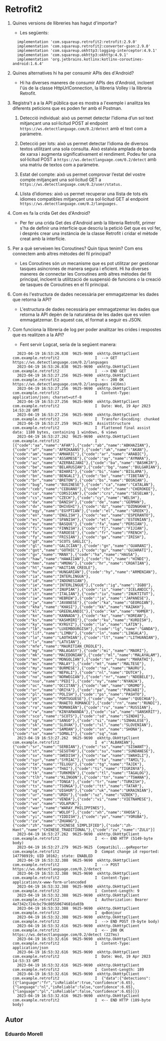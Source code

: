 # Retrofit2


1. Quines versions de llibreries has hagut d'importar?
    - Les següents:
    ```
      implementation 'com.squareup.retrofit2:retrofit:2.9.0'
      implementation 'com.squareup.retrofit2:converter-gson:2.9.0'
      implementation 'com.squareup.okhttp3:logging-interceptor:4.9.1'
      implementation 'com.squareup.okhttp3:okhttp:4.9.1'
      implementation 'org.jetbrains.kotlinx:kotlinx-coroutines-android:1.6.4'
    ```
2. Quines alternatives hi ha per consumir APIs des d'Android?
    - Hi ha diverses maneres de consumir APIs des d'Android, incloent l'ús de la classe HttpUrlConnection, la llibreria Volley i la llibreria Retrofit.

3. Registra't a a la API pública que es mostra a l'exemple i analitza les diferents peticions que es poden fer amb el Postman.
    1. Detecció individual: això us permet detectar l’idioma d’un sol text mitjançant una sol·licitud POST al endpoint `https://ws.detectlanguage.com/0.2/detect` amb el text com a paràmetre.

    2. Detecció per lots: això us permet detectar l’idioma de diversos textos utilitzant una sola consulta. Això estalvia amplada de banda de xarxa i augmenta significativament el rendiment. Podeu fer una sol·licitud POST a `https://ws.detectlanguage.com/0.2/detect` amb una matriu de textos com a paràmetre.

    3. Estat del compte: això us permet comprovar l’estat del vostre compte mitjançant una sol·licitud GET a `https://ws.detectlanguage.com/0.2/user/status.`

    4. Llista d’idiomes: això us permet recuperar una llista de tots els idiomes compatibles mitjançant una sol·licitud GET al endpoint `https://ws.detectlanguage.com/0.2/languages.`
 
4. Com es fa la crida Get des d'Android?
    - Per fer una crida Get des d'Android amb la llibreria Retrofit, primer s'ha de definir una interfície que descriu la petició Get que es vol fer, i després crear una instància de la classe Retrofit i cridar el mètode creat amb la interfície.
    
5. Per a què serveixen les Coroutines? Quin tipus tenim? Com ens connectem amb altres mètodes del fil principal?
    - Les Coroutines són un mecanisme que es pot utilitzar per gestionar tasques asíncrones de manera segura i eficient. Hi ha diverses maneres de connectar les Coroutines amb altres mètodes del fil principal, incloent la utilització de suspensió de funcions o la creació de tasques de Coroutines en el fil principal.
    
6. Com és l'estructura de dades necessària per emmagatzemar les dades que retorna la API?
    - L'estructura de dades necessària per emmagatzemar les dades que retorna la API depèn de la naturalesa de les dades que es volen emmagatzemar. En aquest cas, el format a seguir es JSON.
    
6. Com funciona la llibreria de log per poder analitzar les crides i respostes que es realitzen a la API?
    - Fent servir Logcat, seria de la següent manera:
    ```
      2023-04-19 16:53:26.838  9625-9690  okhttp.OkHttpClient     com.example.retrofit2                I  --> GET https://ws.detectlanguage.com/0.2/languages
      2023-04-19 16:53:26.838  9625-9690  okhttp.OkHttpClient     com.example.retrofit2                I  --> END GET
      2023-04-19 16:53:27.256  9625-9690  okhttp.OkHttpClient     com.example.retrofit2                I  <-- 200 OK https://ws.detectlanguage.com/0.2/languages (416ms)
      2023-04-19 16:53:27.256  9625-9690  okhttp.OkHttpClient     com.example.retrofit2                I  Content-Type: application/json; charset=utf-8
      2023-04-19 16:53:27.256  9625-9690  okhttp.OkHttpClient     com.example.retrofit2                I  Date: Wed, 19 Apr 2023 14:53:28 GMT
      2023-04-19 16:53:27.256  9625-9690  okhttp.OkHttpClient     com.example.retrofit2                I  Transfer-Encoding: chunked
      2023-04-19 16:53:27.259  9625-9625  AssistStructure         com.example.retrofit2                I  Flattened final assist data: 1180 bytes, containing 1 windows, 6 views
      2023-04-19 16:53:27.262  9625-9690  okhttp.OkHttpClient     com.example.retrofit2                I  [{"code":"aa","name":"AFAR"},{"code":"ab","name":"ABKHAZIAN"},{"code":"af","name":"AFRIKAANS"},{"code":"ak","name":"AKAN"},{"code":"am","name":"AMHARIC"},{"code":"ar","name":"ARABIC"},{"code":"as","name":"ASSAMESE"},{"code":"ay","name":"AYMARA"},{"code":"az","name":"AZERBAIJANI"},{"code":"ba","name":"BASHKIR"},{"code":"be","name":"BELARUSIAN"},{"code":"bg","name":"BULGARIAN"},{"code":"bh","name":"BIHARI"},{"code":"bi","name":"BISLAMA"},{"code":"bn","name":"BENGALI"},{"code":"bo","name":"TIBETAN"},{"code":"br","name":"BRETON"},{"code":"bs","name":"BOSNIAN"},{"code":"bug","name":"BUGINESE"},{"code":"ca","name":"CATALAN"},{"code":"ceb","name":"CEBUANO"},{"code":"chr","name":"CHEROKEE"},{"code":"co","name":"CORSICAN"},{"code":"crs","name":"SESELWA"},{"code":"cs","name":"CZECH"},{"code":"cy","name":"WELSH"},{"code":"da","name":"DANISH"},{"code":"de","name":"GERMAN"},{"code":"dv","name":"DHIVEHI"},{"code":"dz","name":"DZONGKHA"},{"code":"egy","name":"EGYPTIAN"},{"code":"el","name":"GREEK"},{"code":"en","name":"ENGLISH"},{"code":"eo","name":"ESPERANTO"},{"code":"es","name":"SPANISH"},{"code":"et","name":"ESTONIAN"},{"code":"eu","name":"BASQUE"},{"code":"fa","name":"PERSIAN"},{"code":"fi","name":"FINNISH"},{"code":"fj","name":"FIJIAN"},{"code":"fo","name":"FAROESE"},{"code":"fr","name":"FRENCH"},{"code":"fy","name":"FRISIAN"},{"code":"ga","name":"IRISH"},{"code":"gd","name":"SCOTS_GAELIC"},{"code":"gl","name":"GALICIAN"},{"code":"gn","name":"GUARANI"},{"code":"got","name":"GOTHIC"},{"code":"gu","name":"GUJARATI"},{"code":"gv","name":"MANX"},{"code":"ha","name":"HAUSA"},{"code":"haw","name":"HAWAIIAN"},{"code":"hi","name":"HINDI"},{"code":"hmn","name":"HMONG"},{"code":"hr","name":"CROATIAN"},{"code":"ht","name":"HAITIAN_CREOLE"},{"code":"hu","name":"HUNGARIAN"},{"code":"hy","name":"ARMENIAN"},{"code":"ia","name":"INTERLINGUA"},{"code":"id","name":"INDONESIAN"},{"code":"ie","name":"INTERLINGUE"},{"code":"ig","name":"IGBO"},{"code":"ik","name":"INUPIAK"},{"code":"is","name":"ICELANDIC"},{"code":"it","name":"ITALIAN"},{"code":"iu","name":"INUKTITUT"},{"code":"iw","name":"HEBREW"},{"code":"ja","name":"JAPANESE"},{"code":"jw","name":"JAVANESE"},{"code":"ka","name":"GEORGIAN"},{"code":"kha","name":"KHASI"},{"code":"kk","name":"KAZAKH"},{"code":"kl","name":"GREENLANDIC"},{"code":"km","name":"KHMER"},{"code":"kn","name":"KANNADA"},{"code":"ko","name":"KOREAN"},{"code":"ks","name":"KASHMIRI"},{"code":"ku","name":"KURDISH"},{"code":"ky","name":"KYRGYZ"},{"code":"la","name":"LATIN"},{"code":"lb","name":"LUXEMBOURGISH"},{"code":"lg","name":"GANDA"},{"code":"lif","name":"LIMBU"},{"code":"ln","name":"LINGALA"},{"code":"lo","name":"LAOTHIAN"},{"code":"lt","name":"LITHUANIAN"},{"code":"lv","name":"LATVIAN"},{"code":"mfe","name":"MAURITIAN_CREOLE"},{"code":"mg","name":"MALAGASY"},{"code":"mi","name":"MAORI"},{"code":"mk","name":"MACEDONIAN"},{"code":"ml","name":"MALAYALAM"},{"code":"mn","name":"MONGOLIAN"},{"code":"mr","name":"MARATHI"},{"code":"ms","name":"MALAY"},{"code":"mt","name":"MALTESE"},{"code":"my","name":"BURMESE"},{"code":"na","name":"NAURU"},{"code":"ne","name":"NEPALI"},{"code":"nl","name":"DUTCH"},{"code":"no","name":"NORWEGIAN"},{"code":"nr","name":"NDEBELE"},{"code":"nso","name":"PEDI"},{"code":"ny","name":"NYANJA"},{"code":"oc","name":"OCCITAN"},{"code":"om","name":"OROMO"},{"code":"or","name":"ORIYA"},{"code":"pa","name":"PUNJABI"},{"code":"pl","name":"POLISH"},{"code":"ps","name":"PASHTO"},{"code":"pt","name":"PORTUGUESE"},{"code":"qu","name":"QUECHUA"},{"code":"rm","name":"RHAETO_ROMANCE"},{"code":"rn","name":"RUNDI"},{"code":"ro","name":"ROMANIAN"},{"code":"ru","name":"RUSSIAN"},{"code":"rw","name":"KINYARWANDA"},{"code":"sa","name":"SANSKRIT"},{"code":"sco","name":"SCOTS"},{"code":"sd","name":"SINDHI"},{"code":"sg","name":"SANGO"},{"code":"si","name":"SINHALESE"},{"code":"sk","name":"SLOVAK"},{"code":"sl","name":"SLOVENIAN"},{"code":"sm","name":"SAMOAN"},{"code":"sn","name":"SHONA"},{"code":"so","name":"SOMALI"},{"code":"sq","nam
      2023-04-19 16:53:27.262  9625-9690  okhttp.OkHttpClient     com.example.retrofit2                I  e":"ALBANIAN"},{"code":"sr","name":"SERBIAN"},{"code":"ss","name":"SISWANT"},{"code":"st","name":"SESOTHO"},{"code":"su","name":"SUNDANESE"},{"code":"sv","name":"SWEDISH"},{"code":"sw","name":"SWAHILI"},{"code":"syr","name":"SYRIAC"},{"code":"ta","name":"TAMIL"},{"code":"te","name":"TELUGU"},{"code":"tg","name":"TAJIK"},{"code":"th","name":"THAI"},{"code":"ti","name":"TIGRINYA"},{"code":"tk","name":"TURKMEN"},{"code":"tl","name":"TAGALOG"},{"code":"tlh","name":"KLINGON"},{"code":"tn","name":"TSWANA"},{"code":"to","name":"TONGA"},{"code":"tr","name":"TURKISH"},{"code":"ts","name":"TSONGA"},{"code":"tt","name":"TATAR"},{"code":"ug","name":"UIGHUR"},{"code":"uk","name":"UKRAINIAN"},{"code":"ur","name":"URDU"},{"code":"uz","name":"UZBEK"},{"code":"ve","name":"VENDA"},{"code":"vi","name":"VIETNAMESE"},{"code":"vo","name":"VOLAPUK"},{"code":"war","name":"WARAY_PHILIPPINES"},{"code":"wo","name":"WOLOF"},{"code":"xh","name":"XHOSA"},{"code":"yi","name":"YIDDISH"},{"code":"yo","name":"YORUBA"},{"code":"za","name":"ZHUANG"},{"code":"zh","name":"CHINESE_SIMPLIFIED"},{"code":"zh-Hant","name":"CHINESE_TRADITIONAL"},{"code":"zu","name":"ZULU"}]
      2023-04-19 16:53:27.262  9625-9690  okhttp.OkHttpClient     com.example.retrofit2                I  <-- END HTTP (5149-byte body)
      2023-04-19 16:53:27.279  9625-9625  Compatibil...geReporter com.example.retrofit2                D  Compat change id reported: 147798919; UID 10162; state: ENABLED
      2023-04-19 16:53:32.388  9625-9690  okhttp.OkHttpClient     com.example.retrofit2                I  --> POST https://ws.detectlanguage.com/0.2/detect
      2023-04-19 16:53:32.388  9625-9690  okhttp.OkHttpClient     com.example.retrofit2                I  Content-Type: application/x-www-form-urlencoded
      2023-04-19 16:53:32.388  9625-9690  okhttp.OkHttpClient     com.example.retrofit2                I  Content-Length: 9
      2023-04-19 16:53:32.388  9625-9690  okhttp.OkHttpClient     com.example.retrofit2                I  Authorization: Bearer 4e7342c724cbc79c80550674681da03b
      2023-04-19 16:53:32.388  9625-9690  okhttp.OkHttpClient     com.example.retrofit2                I  q=Bonjour
      2023-04-19 16:53:32.388  9625-9690  okhttp.OkHttpClient     com.example.retrofit2                I  --> END POST (9-byte body)
      2023-04-19 16:53:32.616  9625-9690  okhttp.OkHttpClient     com.example.retrofit2                I  <-- 200 OK https://ws.detectlanguage.com/0.2/detect (227ms)
      2023-04-19 16:53:32.616  9625-9690  okhttp.OkHttpClient     com.example.retrofit2                I  Content-Type: application/json
      2023-04-19 16:53:32.616  9625-9690  okhttp.OkHttpClient     com.example.retrofit2                I  Date: Wed, 19 Apr 2023 14:53:33 GMT
      2023-04-19 16:53:32.616  9625-9690  okhttp.OkHttpClient     com.example.retrofit2                I  Content-Length: 189
      2023-04-19 16:53:32.616  9625-9690  okhttp.OkHttpClient     com.example.retrofit2                I  {"data":{"detections":[{"language":"fr","isReliable":true,"confidence":6.65},{"language":"nl","isReliable":false,"confidence":6.65},{"language":"pl","isReliable":false,"confidence":6.65}]}}
      2023-04-19 16:53:32.616  9625-9690  okhttp.OkHttpClient     com.example.retrofit2                I  <-- END HTTP (189-byte body)
    ```

## Autor
### Eduardo Morell


